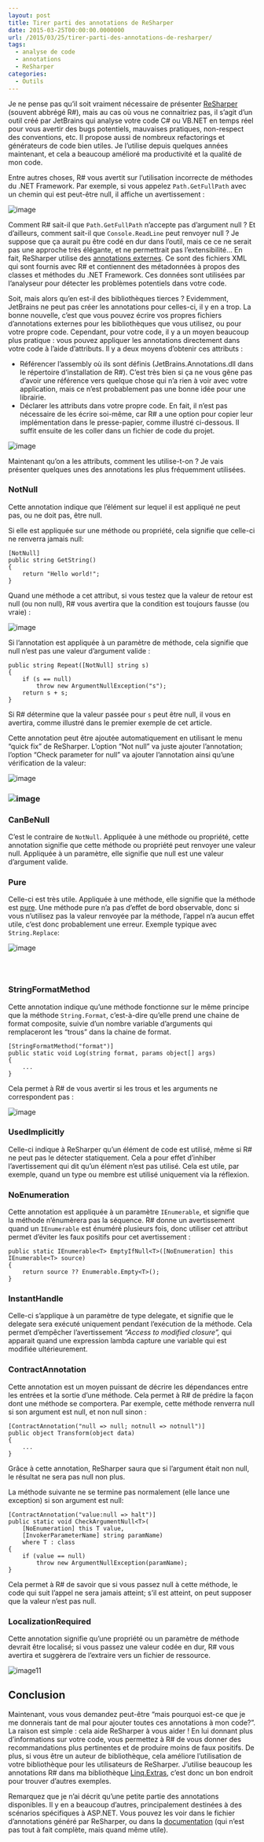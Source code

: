 ```yaml
---
layout: post
title: Tirer parti des annotations de ReSharper
date: 2015-03-25T00:00:00.0000000
url: /2015/03/25/tirer-parti-des-annotations-de-resharper/
tags:
  - analyse de code
  - annotations
  - ReSharper
categories:
  - Outils
---
```



Je ne pense pas qu’il soit vraiment nécessaire de présenter [ReSharper](https://www.jetbrains.com/resharper/) (souvent abbrégé R#), mais au cas où vous ne connaitriez pas, il s’agit d’un outil créé par JetBrains qui analyse votre code C# ou VB.NET en temps réel pour vous avertir des bugs potentiels, mauvaises pratiques, non-respect des conventions, etc. Il propose aussi de nombreux refactorings et générateurs de code bien utiles. Je l’utilise depuis quelques années maintenant, et cela a beaucoup amélioré ma productivité et la qualité de mon code.

Entre autres choses, R# vous avertit sur l’utilisation incorrecte de méthodes du .NET Framework. Par exemple, si vous appelez `Path.GetFullPath` avec un chemin qui est peut-être null, il affiche un avertissement :

![image](image5.png "image")

Comment R# sait-il que `Path.GetFullPath` n’accepte pas d’argument null ? Et d’ailleurs, comment sait-il que `Console.ReadLine` peut renvoyer null ? Je suppose que ça aurait pu être codé en dur dans l’outil, mais ce ce ne serait pas une approche très élégante, et ne permettrait pas l’extensibilité… En fait, ReSharper utilise des [annotations externes](https://www.jetbrains.com/help/resharper/Code_Analysis__External_Annotations.html). Ce sont des fichiers XML qui sont fournis avec R# et contiennent des métadonnées à propos des classes et méthodes du .NET Framework. Ces données sont utilisées par l’analyseur pour détecter les problèmes potentiels dans votre code.

Soit, mais alors qu’en est-il des bibliothèques tierces ? Evidemment, JetBrains ne peut pas créer les annotations pour celles-ci, il y en a trop. La bonne nouvelle, c’est que vous pouvez écrire vos propres fichiers d’annotations externes pour les bibliothèques que vous utilisez, ou pour votre propre code. Cependant, pour votre code, il y a un moyen beaucoup plus pratique : vous pouvez appliquer les annotations directement dans votre code à l’aide d’attributs. Il y a deux moyens d’obtenir ces attributs :

- Référencer l’assembly où ils sont définis (JetBrains.Annotations.dll dans le répertoire d’installation de R#). C’est très bien si ça ne vous gêne pas d’avoir une référence vers quelque chose qui n’a rien à voir avec votre application, mais ce n’est probablement pas une bonne idée pour une librairie.
- Déclarer les attributs dans votre propre code. En fait, il n’est pas nécessaire de les écrire soi-même, car R# a une option pour copier leur implémentation dans le presse-papier, comme illustré ci-dessous. Il suffit ensuite de les coller dans un fichier de code du projet.


![image](image1.png "image")

Maintenant qu’on a les attributs, comment les utilise-t-on ? Je vais présenter quelques unes des annotations les plus fréquemment utilisées.

### NotNull

Cette annotation indique que l’élément sur lequel il est appliqué ne peut pas, ou ne doit pas, être null.

Si elle est appliquée sur une méthode ou propriété, cela signifie que celle-ci ne renverra jamais null:

```
[NotNull]
public string GetString()
{
    return "Hello world!";
}
```

Quand une méthode a cet attribut, si vous testez que la valeur de retour est null (ou non null), R# vous avertira que la condition est toujours fausse (ou vraie) :

![image](image6.png "image")



Si l’annotation est appliquée à un paramètre de méthode, cela signifie que null n’est pas une valeur d’argument valide :

```
public string Repeat([NotNull] string s)
{
    if (s == null)
        throw new ArgumentNullException("s");
    return s + s;
}
```

Si R# détermine que la valeur passée pour `s` peut être null, il vous en avertira, comme illustré dans le premier exemple de cet article.

Cette annotation peut être ajoutée automatiquement en utilisant le menu  “quick fix” de ReSharper. L’option “Not null” va juste ajouter l’annotation; l’option “Check parameter for null” va ajouter l’annotation ainsi qu’une vérification de la valeur:

![image](image7.png "image")

### ![image](image8.png "image")



### CanBeNull

C’est le contraire de `NotNull`. Appliquée à une méthode ou propriété, cette annotation signifie que cette méthode ou propriété peut renvoyer une valeur null. Appliquée à un paramètre, elle signifie que null est une valeur d’argument valide.

### Pure

Celle-ci est très utile. Appliquée à une méthode, elle signifie que la méthode est [pure](http://fr.wikipedia.org/wiki/Fonction_pure). Une méthode pure n’a pas d’effet de bord observable, donc si vous n’utilisez pas la valeur renvoyée par la méthode, l’appel n’a aucun effet utile, c’est donc probablement une erreur. Exemple typique avec `String.Replace`:

![image](image9.png "image")

###  

### StringFormatMethod

Cette annotation indique qu’une méthode fonctionne sur le même principe que la méthode `String.Format`, c’est-à-dire qu’elle prend une chaine de format composite, suivie d’un nombre variable d’arguments qui remplaceront les “trous” dans la chaine de format.

```
[StringFormatMethod("format")]
public static void Log(string format, params object[] args)
{
    ...
}
```

Cela permet à R# de vous avertir si les trous et les arguments ne correspondent pas :

![image](image10.png "image")

### UsedImplicitly

Celle-ci indique à ReSharper qu’un élément de code est utilisé, même si R# ne peut pas le détecter statiquement. Cela a pour effet d’inhiber l’avertissement qui dit qu’un élément n’est pas utilisé. Cela est utile, par exemple, quand un type ou membre est utilisé uniquement via la réflexion.

### NoEnumeration

Cette annotation est appliquée à un paramètre `IEnumerable`, et signifie que la méthode n’énumèrera pas la séquence. R# donne un avertissement quand un `IEnumerable` est énuméré plusieurs fois, donc utiliser cet attribut permet d’éviter les faux positifs pour cet avertissement :

```
public static IEnumerable<T> EmptyIfNull<T>([NoEnumeration] this IEnumerable<T> source)
{
    return source ?? Enumerable.Empty<T>();
}
```

### InstantHandle

Celle-ci s’applique à un paramètre de type delegate, et signifie que le delegate sera exécuté uniquement pendant l’exécution de la méthode. Cela permet d’empêcher l’avertissement *“Access to modified closure”,* qui apparait quand une expression lambda capture une variable qui est modifiée ultérieurement.

### ContractAnnotation

Cette annotation est un moyen puissant de décrire les dépendances entre les entrées et la sortie d’une méthode. Cela permet à R# de prédire la façon dont une méthode se comportera. Par exemple, cette méthode renverra null si son argument est null, et non null sinon :

```
[ContractAnnotation("null => null; notnull => notnull")]
public object Transform(object data)
{
    ...
}
```

Grâce à cette annotation, ReSharper saura que si l’argument était non null, le résultat ne sera pas null non plus.

La méthode suivante ne se termine pas normalement (elle lance une exception) si son argument est null:

```
[ContractAnnotation("value:null => halt")]
public static void CheckArgumentNull<T>(
    [NoEnumeration] this T value,
    [InvokerParameterName] string paramName)
    where T : class
{
    if (value == null)
        throw new ArgumentNullException(paramName);
}
```

Cela permet à R# de savoir que si vous passez null à cette méthode, le code qui suit l’appel ne sera jamais atteint; s’il est atteint, on peut supposer que la valeur n’est pas null.

### LocalizationRequired

Cette annotation signifie qu’une propriété ou un paramètre de méthode devrait être localisé; si vous passez une valeur codée en dur, R# vous avertira et suggèrera de l’extraire vers un fichier de ressource.

![image11](image111.png "image11")

## Conclusion

Maintenant, vous vous demandez peut-être “mais pourquoi est-ce que je me donnerais tant de mal pour ajouter toutes ces annotations à mon code?”. La raison est simple : cela aide ReSharper à vous aider ! En lui donnant plus d’informations sur votre code, vous permettez à R# de vous donner des recommandations plus pertinentes et de produire moins de faux positifs. De plus, si vous être un auteur de bibliothèque, cela améliore l’utilisation de votre bibliothèque pour les utilisateurs de ReSharper. J’utilise beaucoup les annotations R# dans ma bibliothèque [Linq.Extras](https://github.com/thomaslevesque/Linq.Extras), c’est donc un bon endroit pour trouver d’autres exemples.

Remarquez que je n’ai décrit qu’une petite partie des annotations disponibles. Il y en a beaucoup d’autres, principalement destinées à des scénarios spécifiques à ASP.NET. Vous pouvez les voir dans le fichier d’annotations généré par ReSharper, ou dans la [documentation](https://www.jetbrains.com/help/resharper/Reference__Code_Annotation_Attributes.html) (qui n’est pas tout à fait complète, mais quand même utile).

